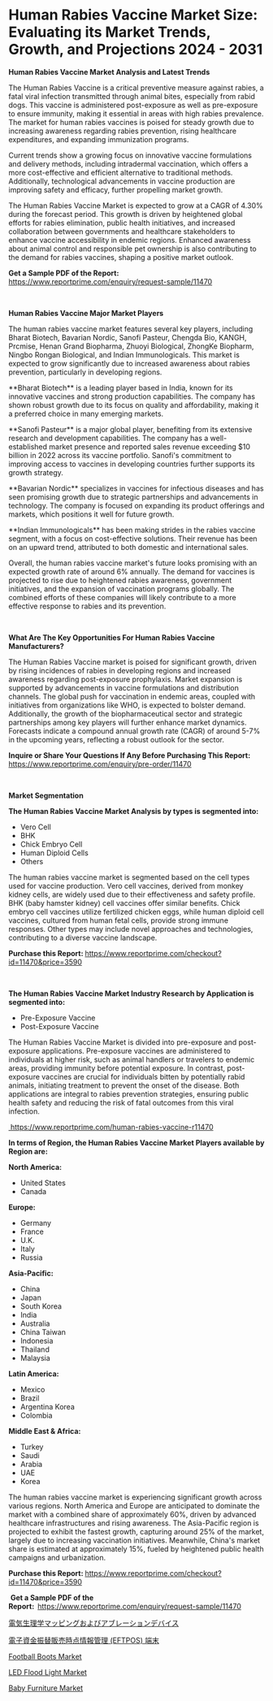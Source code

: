 <p><h1>Human Rabies Vaccine Market Size: Evaluating its Market Trends, Growth, and Projections 2024 - 2031</h1></p><p><strong>Human Rabies Vaccine Market Analysis and Latest Trends</strong></p>
<p><p>The Human Rabies Vaccine is a critical preventive measure against rabies, a fatal viral infection transmitted through animal bites, especially from rabid dogs. This vaccine is administered post-exposure as well as pre-exposure to ensure immunity, making it essential in areas with high rabies prevalence. The market for human rabies vaccines is poised for steady growth due to increasing awareness regarding rabies prevention, rising healthcare expenditures, and expanding immunization programs. </p><p>Current trends show a growing focus on innovative vaccine formulations and delivery methods, including intradermal vaccination, which offers a more cost-effective and efficient alternative to traditional methods. Additionally, technological advancements in vaccine production are improving safety and efficacy, further propelling market growth. </p><p>The Human Rabies Vaccine Market is expected to grow at a CAGR of 4.30% during the forecast period. This growth is driven by heightened global efforts for rabies elimination, public health initiatives, and increased collaboration between governments and healthcare stakeholders to enhance vaccine accessibility in endemic regions. Enhanced awareness about animal control and responsible pet ownership is also contributing to the demand for rabies vaccines, shaping a positive market outlook.</p></p>
<p><strong>Get a Sample PDF of the Report:&nbsp;</strong> <a href="https://www.reportprime.com/enquiry/request-sample/11470">https://www.reportprime.com/enquiry/request-sample/11470</a></p>
<p>&nbsp;</p>
<p><strong>Human Rabies Vaccine Major Market Players</strong></p>
<p><p>The human rabies vaccine market features several key players, including Bharat Biotech, Bavarian Nordic, Sanofi Pasteur, Chengda Bio, KANGH, Prcmise, Henan Grand Biopharma, Zhuoyi Biological, ZhongKe Biopharm, Ningbo Rongan Biological, and Indian Immunologicals. This market is expected to grow significantly due to increased awareness about rabies prevention, particularly in developing regions.</p><p>**Bharat Biotech** is a leading player based in India, known for its innovative vaccines and strong production capabilities. The company has shown robust growth due to its focus on quality and affordability, making it a preferred choice in many emerging markets.</p><p>**Sanofi Pasteur** is a major global player, benefiting from its extensive research and development capabilities. The company has a well-established market presence and reported sales revenue exceeding $10 billion in 2022 across its vaccine portfolio. Sanofi's commitment to improving access to vaccines in developing countries further supports its growth strategy.</p><p>**Bavarian Nordic** specializes in vaccines for infectious diseases and has seen promising growth due to strategic partnerships and advancements in technology. The company is focused on expanding its product offerings and markets, which positions it well for future growth.</p><p>**Indian Immunologicals** has been making strides in the rabies vaccine segment, with a focus on cost-effective solutions. Their revenue has been on an upward trend, attributed to both domestic and international sales.</p><p>Overall, the human rabies vaccine market's future looks promising with an expected growth rate of around 6% annually. The demand for vaccines is projected to rise due to heightened rabies awareness, government initiatives, and the expansion of vaccination programs globally. The combined efforts of these companies will likely contribute to a more effective response to rabies and its prevention.</p></p>
<p>&nbsp;</p>
<p><strong>What Are The Key Opportunities For Human Rabies Vaccine Manufacturers?</strong></p>
<p><p>The Human Rabies Vaccine market is poised for significant growth, driven by rising incidences of rabies in developing regions and increased awareness regarding post-exposure prophylaxis. Market expansion is supported by advancements in vaccine formulations and distribution channels. The global push for vaccination in endemic areas, coupled with initiatives from organizations like WHO, is expected to bolster demand. Additionally, the growth of the biopharmaceutical sector and strategic partnerships among key players will further enhance market dynamics. Forecasts indicate a compound annual growth rate (CAGR) of around 5-7% in the upcoming years, reflecting a robust outlook for the sector.</p></p>
<p><strong>Inquire or Share Your Questions If Any Before Purchasing This Report:</strong> <a href="https://www.reportprime.com/enquiry/pre-order/11470">https://www.reportprime.com/enquiry/pre-order/11470</a></p>
<p>&nbsp;</p>
<p><strong>Market Segmentation</strong></p>
<p><strong>The Human Rabies Vaccine Market Analysis by types is segmented into:</strong></p>
<p><ul><li>Vero Cell</li><li>BHK</li><li>Chick Embryo Cell</li><li>Human Diploid Cells</li><li>Others</li></ul></p>
<p><p>The human rabies vaccine market is segmented based on the cell types used for vaccine production. Vero cell vaccines, derived from monkey kidney cells, are widely used due to their effectiveness and safety profile. BHK (baby hamster kidney) cell vaccines offer similar benefits. Chick embryo cell vaccines utilize fertilized chicken eggs, while human diploid cell vaccines, cultured from human fetal cells, provide strong immune responses. Other types may include novel approaches and technologies, contributing to a diverse vaccine landscape.</p></p>
<p><strong>Purchase this Report:&nbsp;</strong><a href="https://www.reportprime.com/checkout?id=11470&price=3590">https://www.reportprime.com/checkout?id=11470&price=3590</a></p>
<p>&nbsp;</p>
<p><strong>The Human Rabies Vaccine Market Industry Research by Application is segmented into:</strong></p>
<p><ul><li>Pre-Exposure Vaccine</li><li>Post-Exposure Vaccine</li></ul></p>
<p><p>The Human Rabies Vaccine Market is divided into pre-exposure and post-exposure applications. Pre-exposure vaccines are administered to individuals at higher risk, such as animal handlers or travelers to endemic areas, providing immunity before potential exposure. In contrast, post-exposure vaccines are crucial for individuals bitten by potentially rabid animals, initiating treatment to prevent the onset of the disease. Both applications are integral to rabies prevention strategies, ensuring public health safety and reducing the risk of fatal outcomes from this viral infection.</p></p>
<p><a href="https://www.reportprime.com/human-rabies-vaccine-r11470">&nbsp;https://www.reportprime.com/human-rabies-vaccine-r11470</a></p>
<p><strong>In terms of Region, the Human Rabies Vaccine Market Players available by Region are:</strong></p>
<p>
    <p> <strong> North America: </strong>
        <ul>
            <li>United States</li>
            <li>Canada</li>
        </ul>
        </p> 
    <p> <strong> Europe: </strong>
        <ul>
            <li>Germany</li>
            <li>France</li>
            <li>U.K.</li>
            <li>Italy</li>
            <li>Russia</li>
        </ul>
        </p> 
    <p> <strong> Asia-Pacific: </strong>
        <ul>
            <li>China</li>
            <li>Japan</li>
            <li>South Korea</li>
            <li>India</li>
            <li>Australia</li>
            <li>China Taiwan</li>
            <li>Indonesia</li>
            <li>Thailand</li>
            <li>Malaysia</li>
        </ul>
        </p> 
    <p> <strong> Latin America: </strong>
        <ul>
            <li>Mexico</li>
            <li>Brazil</li>
            <li>Argentina Korea</li>
            <li>Colombia</li>
        </ul>
        </p> 
    <p> <strong> Middle East & Africa: </strong>
        <ul>
            <li>Turkey</li>
            <li>Saudi</li>
            <li>Arabia</li>
            <li>UAE</li>
            <li>Korea</li>
        </ul>
    </p>
    </p>
<p><p>The human rabies vaccine market is experiencing significant growth across various regions. North America and Europe are anticipated to dominate the market with a combined share of approximately 60%, driven by advanced healthcare infrastructures and rising awareness. The Asia-Pacific region is projected to exhibit the fastest growth, capturing around 25% of the market, largely due to increasing vaccination initiatives. Meanwhile, China's market share is estimated at approximately 15%, fueled by heightened public health campaigns and urbanization.</p></p>
<p><strong>Purchase this Report: </strong><a href="https://www.reportprime.com/checkout?id=11470&price=3590">https://www.reportprime.com/checkout?id=11470&price=3590</a></p>
<p>&nbsp;<strong>Get a Sample PDF of the Report:&nbsp;&nbsp;</strong><a href="https://www.reportprime.com/enquiry/request-sample/11470">https://www.reportprime.com/enquiry/request-sample/11470</a></p>
<p><strong></strong></p>
<p><p><a href="https://medium.com/@taniawisozk/%E3%82%B0%E3%83%AD%E3%83%BC%E3%83%90%E3%83%AB%E9%9B%BB%E5%AD%90%E7%94%9F%E7%90%86%E5%AD%A6%E7%9A%84%E3%83%9E%E3%83%83%E3%83%94%E3%83%B3%E3%82%B0%E3%81%8A%E3%82%88%E3%81%B3%E3%82%A2%E3%83%96%E3%83%AC%E3%83%BC%E3%82%B7%E3%83%A7%E3%83%B3%E3%83%87%E3%83%90%E3%82%A4%E3%82%B9%E5%B8%82%E5%A0%B4%E3%81%AE%E3%82%B7%E3%82%A7%E3%82%A2%E3%81%A8%E6%88%90%E9%95%B7%E6%A9%9F%E4%BC%9A-%E5%B8%82%E5%A0%B4%E8%A6%8F%E6%A8%A1%E3%81%AF-2024%E5%B9%B4%E3%81%8B%E3%82%892031%E5%B9%B4%E3%81%BE%E3%81%A7%E3%81%AE%E6%9C%9F%E9%96%93%E3%81%A7%E5%B9%B4%E5%B9%B3%E5%9D%87%E6%88%90%E9%95%B7%E7%8E%87-cagr-13-3-%E3%81%AE%E6%88%90%E9%95%B7%E3%81%8C%E8%A6%8B%E8%BE%BC%E3%81%BE%E3%82%8C%E3%81%A6%E3%81%84%E3%81%BE%E3%81%99-829e77767ee9?postPublishedType=initial">電気生理学マッピングおよびアブレーションデバイス</a></p><p><a href="https://medium.com/@taniawisozk/%E5%B8%82%E5%A0%B4%E4%BA%88%E6%B8%AC%E3%81%AE%E5%A4%89%E5%8C%96-%E3%82%B0%E3%83%AD%E3%83%BC%E3%83%90%E3%83%AB%E9%9B%BB%E5%AD%90%E8%B3%87%E9%87%91%E7%A7%BB%E5%8B%95%E3%83%9D%E3%82%A4%E3%83%B3%E3%83%88%E3%82%AA%E3%83%96%E3%82%BB%E3%83%BC%E3%83%AB-eftpos-%E7%AB%AF%E6%9C%AB%E3%81%AE%E5%B8%82%E5%A0%B4%E5%8B%95%E5%90%91%E3%81%A8%E5%B0%86%E6%9D%A5%E3%81%AE%E3%83%88%E3%83%AC%E3%83%B3%E3%83%89-2024-2031-c1dc4095db28?postPublishedType=initial">電子資金振替販売時点情報管理 (EFTPOS) 端末</a></p><p><a href="https://www.linkedin.com/pulse/football-boots-market-growth-segmentation-regional-analysis-wsdrf?trackingId=kN7iSe0iT9O24LM7XB7EHw%3D%3D">Football Boots Market</a></p><p><a href="https://medium.com/@theomorar08/this-report-aims-to-provide-a-comprehensive-presentation-of-the-global-market-for-led-flood-light-246fbcfe443a">LED Flood Light Market</a></p><p><a href="https://www.linkedin.com/pulse/baby-furniture-market-insights-products-regional-analysis-forecasted-nyr9f?trackingId=CMbX6tZgSKCz4EqUelZRaA%3D%3D">Baby Furniture Market</a></p></p>